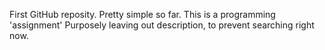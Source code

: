 First GitHub reposity.
Pretty simple so far.
This is a programming 'assignment'
Purposely leaving out description, to prevent searching right now.
